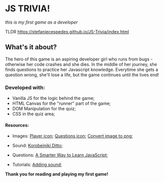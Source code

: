 # JS TRIVIA!

_this is my first game as a developer_
  
TLDR
https://stefaniecespedes.github.io/JS-Trivia/index.html

## What's it about?

The hero of this game is an aspiring developer girl who runs from bugs - otherwise her code crashes and she dies. In the middle of her journey, she finds questions to practice her Javascript knowledge. Everytime she gets a question wrong, she'll lose a life, but the game continues until the lives end!

### Developed with:

* Vanilla JS for the logic behind the game;
* HTML Canvas for the "runner" part of the game;
* DOM Manipulation for the quiz;
* CSS in the quiz area;

#### Resources:

* Images:
  [Player icon](https://emojis.wiki/emoji-pics/apple/woman-technologist-apple.png);
  [Questions icon](https://www.google.com/imgres?imgurl=https%3A%2F%2Fpng.pngtree.com%2Felement_origin_min_pic%2F17%2F03%2F19%2F8edd0769029661284bd746518b233e48.jpg&imgrefurl=https%3A%2F%2Fpt.pngtree.com%2Ffreepng%2Fearth-question-mark_2976256.html&docid=dce2wwH3T6KMUM&tbnid=Bs50hqmBfcanDM%3A&vet=10ahUKEwjb_fyi3YTjAhWlHrkGHRe3CF4QMwizAShUMFQ..i&w=650&h=651&bih=689&biw=1440&q=question%20mark%20png%20game&ved=0ahUKEwjb_fyi3YTjAhWlHrkGHRe3CF4QMwizAShUMFQ&iact=mrc&uact=8);
  [Convert image to png](https://onlinepngtools.com/create-transparent-png);

* Sound:
  [Korobeiniki Ditto](http://dig.ccmixter.org/files/Coruscate/44904);

* Questions:
  [A Smarter Way to Learn JavaScript](http://www.asmarterwaytolearn.com/js/index-of-exercises.html);

* Tutorials:
  [Adding sound](https://www.w3schools.com/graphics/game_sound.asp);
  
**Thank you for reading and playing my first game!**
